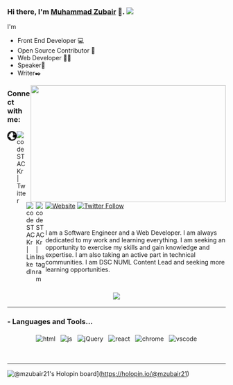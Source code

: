 ### Hi there, I'm [Muhammad Zubair]([website]) 👋. ![](https://pronoun.cyou/x/y?subject=He&object=Him&height=20)

I'm

- Front End Developer 💻
- Open Source Contributor 🤝
- Web Developer 👨‍💻
- Speaker🎤
- Writer✒️

<img align="right" height="270px" width="450px" src="https://github.com/mzubair21/welcome/blob/5befc583d82cc4ef42f9c2406584db53b5cafd56/svg/emojis/mzubair21.svg" />

<p align="center">

### Connect with me:


[<img align="left" alt="codeSTACKr.com" width="22px" src="https://raw.githubusercontent.com/iconic/open-iconic/master/svg/globe.svg" />][website]
[<img align="left" alt="codeSTACKr | Twitter" width="22px" src="https://cdn.jsdelivr.net/npm/simple-icons@v3/icons/twitter.svg" />][twitter]
[<img align="left" alt="codeSTACKr | LinkedIn" width="22px" src="https://cdn.jsdelivr.net/npm/simple-icons@v3/icons/linkedin.svg" />][linkedin]
[<img align="left" alt="codeSTACKr | Instagram" width="22px" src="https://cdn.jsdelivr.net/npm/simple-icons@v3/icons/instagram.svg" />][instagram]

<br />
<br />

[![Website](https://img.shields.io/website?label=M.Zubair&style=for-the-badge&url=https%3A%2F%2Fmzubair21.github.io)]([website])
[![Twitter Follow](https://img.shields.io/twitter/follow/zubihyper?color=1DA1F2&logo=twitter&style=for-the-badge)]([twitter])
</p>
<br />
<p align="left">
  I am a Software Engineer and a Web Developer. I am always dedicated to my work and learning everything. I am seeking an opportunity to exercise my skills and gain knowledge and expertise.
    I am also taking an active part in technical communities. I am DSC NUML Content Lead and seeking more learning opportunities.
</p>

<br />
<!-- Statistics -->

<p align="center" >
  <a href="https://github.com/anuraghazra/github-readme-stats"> 
    <img  src="https://github-readme-stats.vercel.app/api?username=mzubair21&&show_icons=true"/>
  </a>
</p>

---


### - Languages and Tools...

<p align="center">
  <!-- For more icons please follow  https://github.com/MikeCodesDotNET/ColoredBadges -->
  <img src="https://github.com/mzubair21/welcome/blob/b7f3357234f6b46adb9b38daf608236e89231727/svg/dev/languages/html.svg" alt="html" style="vertical-align:top; margin:4px">    
  <img src="https://github.com/mzubair21/welcome/blob/b7f3357234f6b46adb9b38daf608236e89231727/svg/dev/languages/js.svg" alt="js" style="vertical-align:top; margin:4px">
    <img src="https://github.com/mzubair21/welcome/blob/b7f3357234f6b46adb9b38daf608236e89231727/svg/dev/frameworks/jquery.svg" alt="jQuery" style="vertical-align:top; margin:4px">
  <img src="https://github.com/mzubair21/welcome/blob/b7f3357234f6b46adb9b38daf608236e89231727/svg/dev/frameworks/react.svg" alt="react" style="vertical-align:top; margin:4px">
  <img src="https://github.com/mzubair21/welcome/blob/b7f3357234f6b46adb9b38daf608236e89231727/svg/dev/misc/chrome.svg" alt="chrome" style="vertical-align:top; margin:4px">
  <img src="https://github.com/mzubair21/welcome/blob/b7f3357234f6b46adb9b38daf608236e89231727/svg/dev/tools/visualstudio_code.svg" alt="vscode" style="vertical-align:top; margin:4px">
</p>

<br />

---

![@mzubair21's Holopin board](https://holopin.me/mzubair21)](https://holopin.io/@mzubair21)

[website]: http://mzubair21.github.io
[twitter]: https://twitter.com/zubihyper
[linkedin]: http://www.linkedin.com/in/muhammad-zubair-954306198
[instagram]: http://www.instagram.com/zubihyper

